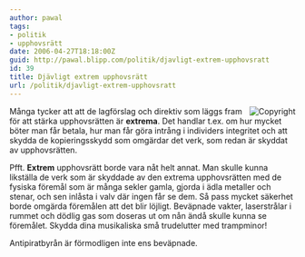 ```yaml
---
author: pawal
tags:
- politik
- upphovsrätt
date: 2006-04-27T18:18:00Z
guid: http://pawal.blipp.com/politik/djavligt-extrem-upphovsratt
id: 39
title: Djävligt extrem upphovsrätt
url: /politik/djavligt-extrem-upphovsratt
---
```


<img align="right" alt="Copyright" title="Copyright" class="alignright" src="http://blipp.com/misc/copyright.jpg" />

Många tycker att att de lagförslag och direktiv som läggs fram för att
stärka upphovsrätten är **extrema**. Det handlar t.ex. om hur
mycket böter man får betala, hur man får göra intrång i individers
integritet och att skydda de kopieringsskydd som omgärdar det verk,
som redan är skyddat av upphovsrätten.

Pfft. **Extrem** upphovsrätt borde vara nåt helt annat. Man skulle
kunna likställa de verk som är skyddade av den extrema upphovsrätten
med de fysiska föremål som är många sekler gamla, gjorda i ädla
metaller och stenar, och sen inlåsta i valv där ingen får se dem. Så
pass mycket säkerhet borde omgärda föremålen att det blir
löjligt. Beväpnade vakter, laserstrålar i rummet och dödlig gas som
doseras ut om nån ändå skulle kunna se föremålet. Skydda dina
musikaliska små trudelutter med trampminor!

Antipiratbyrån är förmodligen inte ens beväpnade.